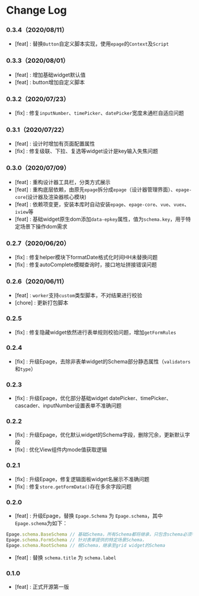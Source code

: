 # Change Log

### 0.3.4（2020/08/11）

- [feat] : 替换`Button`自定义脚本实现，使用`epage`的`Context`及`Script`

### 0.3.3（2020/08/01）

- [feat] : 增加基础widget默认值
- [feat] : button增加自定义脚本

### 0.3.2（2020/07/23）

- [fix] : 修复`inputNumber`、`timePicker`、`datePicker`宽度未通栏自适应问题


### 0.3.1（2020/07/22）

- [feat] : 设计时增加有页面配置属性
- [fix] : 修复级联、下拉、复选等widget设计是key输入失焦问题

### 0.3.0（2020/07/09）

- [feat] : 重构设计器工具栏，分类方式展示
- [feat] : 重构底层依赖，由原先`epage`拆分成`epage`（设计器管理界面）、`epage-core`(设计器及渲染器核心模块)
- [feat] : 依赖项变更，安装本库时自动安装`epage`、`epage-core`、`vue`、`vuex`、`iview`等
- [feat] : 基础widget原生dom添加`data-epkey`属性，值为`schema.key`，用于特定场景下操作dom需求

### 0.2.7（2020/06/20）

- [fix] : 修复helper模块下formatDate格式化时间HH未替换问题
- [fix] : 修复autoComplete模糊查询时，接口地址拼接错误问题

### 0.2.6（2020/06/11）

- [feat] : `worker`支持`custom`类型脚本，不对结果进行校验
- [chore] : 更新打包脚本

### 0.2.5

- [fix] : 修复隐藏widget依然进行表单规则校验问题，增加`getFormRules`

### 0.2.4

- [fix] : 升级Epage，去除非表单widget的Schema部分静态属性（`validators`和`type`）

### 0.2.3

- [fix] : 升级Epage，优化部分基础widget datePicker、timePicker、cascader、inputNumber设置表单不准确问题

### 0.2.2

- [fix] : 升级Epage，优化默认widget的Schema字段，删除冗余，更新默认字段
- [fix] : 优化View组件内mode值获取逻辑

### 0.2.1

- [fix] : 升级Epage，修复逻辑面板widget名展示不准确问题
- [fix] : 修复`store.getFormData()`存在多余字段问题

### 0.2.0

- [feat] : 升级Epage，替换 `Epage.Schema` 为 `Epage.schema`，其中  `Epage.schema`为如下：

```js
Epage.schema.BaseSchema // 基础Schema，所有Schema都将继承，只包含schema必须字段
Epage.schema.FormSchema // 针对表单提供的特定场景Schema，
Epage.schema.RootSchema // 根Schema，继承至grid widget的Schema
```
- [feat] : 替换 `schema.title` 为 `schema.label`

### 0.1.0

- [feat] : 正式开源第一版
